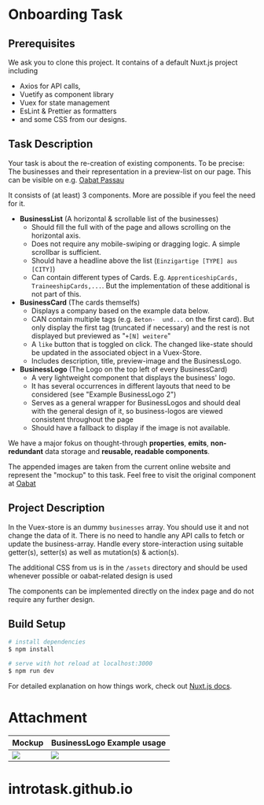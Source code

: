 # Onboarding Task
## Prerequisites
We ask you to clone this project.
It contains of a default Nuxt.js project including
- Axios for API calls,
- Vuetify as component library
- Vuex for state management 
- EsLint & Prettier as formatters
- and some CSS from our designs.

## Task Description
Your task is about the re-creation of existing components. 
To be precise: The businesses and their representation in a preview-list on our page. This can be visible on e.g. [Oabat Passau](https://www.oabat.de/a/passau-2855328)

It consists of (at least) 3 components. More are possible if you feel the need for it. 

- **BusinessList** (A horizontal & scrollable list of the businesses)
	- Should fill the full with of the page and allows scrolling on the horizontal axis.
	- Does not require any mobile-swiping or dragging logic. A simple scrollbar is sufficient.
	- Should have a headline above the list (`Einzigartige [TYPE] aus [CITY]`)
	- Can contain different types of Cards. E.g. `ApprenticeshipCards, TraineeshipCards,...`. But the implementation of these additional is not part of this.
- **BusinessCard** (The cards themselfs)
	- Displays a company based on the example data below.
	- CAN contain multiple tags (e.g. `Beton-  und...` on the first card). But only display the first tag (truncated if necessary) and the rest is not displayed but previewed as "`+[N] weitere`"
	- A `like` button that is toggled on click. The changed like-state should be updated in the associated object in a Vuex-Store.
	- Includes description, title, preview-image and the BusinessLogo.   
- **BusinessLogo** (The Logo on the top left of every BusinessCard)
	- A very lightweight component that displays the business' logo. 
	- It has several occurrences in different layouts that need to be considered (see "Example BusinessLogo 2")
    - Serves as a general wrapper for BusinessLogos and should deal with the general design of it, so business-logos are viewed consistent throughout the page
    - Should have a fallback to display if the image is not available.


We have a major fokus on thought-through **properties**, **emits**, **non-redundant** data storage and **reusable, readable components**. 

The appended images are taken from the current online website and represent the "mockup" to this task. Feel free to visit the original component at [Oabat](https://www.oabat.de/a/passau-2855328)

## Project Description
In the Vuex-store is an dummy `businesses` array. You should use it and not change the data of it. There is no need to handle any API calls to fetch or update the business-array.
Handle every store-interaction using suitable getter(s), setter(s) as well as mutation(s) & action(s). 

The additional CSS from us is in the `/assets` directory and should be used whenever possible or oabat-related design is used

The components can be implemented directly on the index page and do not require any further design.


## Build Setup

```bash
# install dependencies
$ npm install

# serve with hot reload at localhost:3000
$ npm run dev
```

For detailed explanation on how things work, check out [Nuxt.js docs](https://nuxtjs.org).

# Attachment
| Mockup   | BusinessLogo Example usage     |
|---|---|
| <img src="https://puu.sh/Hwy2T.jpg"  >    | <img src="https://puu.sh/Hwynq.png">      |



 


# introtask.github.io
